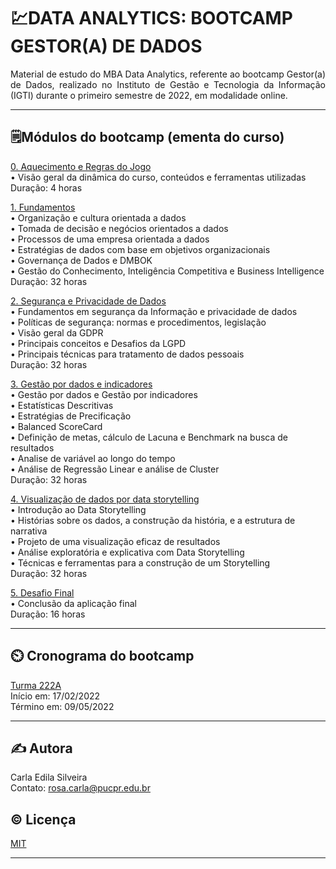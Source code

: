 # 💹DATA ANALYTICS: BOOTCAMP GESTOR(A) DE DADOS  
<p align="justify"> 
Material de estudo do MBA Data Analytics, referente ao bootcamp Gestor(a) de Dados, realizado no Instituto de Gestão e Tecnologia da Informação (IGTI)
durante o primeiro semestre de 2022, em modalidade online.  
</p>

---  

## 🗒️Módulos do bootcamp (ementa do curso)  

[0. Aquecimento e Regras do Jogo](https://github.com/rosacarla/Data-Analytics-bootcamp-gestor-de-dados/blob/main/Slides%20de%20Aquecimento%20e%20Regras%20do%20Jogo%20-%20Bootcamp%20Gestor(a)%20de%20Dados.pdf)  
• Visão geral da dinâmica do curso, conteúdos e ferramentas utilizadas  
Duração: 4 horas  

[1. Fundamentos]()  
• Organização e cultura orientada a dados  
• Tomada de decisão e negócios orientados a dados  
• Processos de uma empresa orientada a dados  
• Estratégias de dados com base em objetivos organizacionais  
• Governança de Dados e DMBOK  
• Gestão do Conhecimento, Inteligência Competitiva e Business Intelligence  
Duração: 32 horas  

[2. Segurança e Privacidade de Dados]()  
• Fundamentos em segurança da Informação e privacidade de dados  
• Políticas de segurança: normas e procedimentos, legislação  
• Visão geral da GDPR  
• Principais conceitos e Desafios da LGPD  
• Principais técnicas para tratamento de dados pessoais  
Duração: 32 horas  

[3. Gestão por dados e indicadores]()  
• Gestão por dados e Gestão por indicadores  
• Estatísticas Descritivas  
• Estratégias de Precificação  
• Balanced ScoreCard  
• Definição de metas, cálculo de Lacuna e Benchmark na busca de resultados  
• Analise de variável ao longo do tempo  
• Análise de Regressão Linear e análise de Cluster  
Duração: 32 horas  

[4. Visualização de dados por data storytelling]()  
• Introdução ao Data Storytelling  
• Histórias sobre os dados, a construção da história, e a estrutura de narrativa  
• Projeto de uma visualização eficaz de resultados  
• Análise exploratória e explicativa com Data Storytelling  
• Técnicas e ferramentas para a construção de um Storytelling  
Duração: 32 horas

[5. Desafio Final]()  
• Conclusão da aplicação final  
Duração: 16 horas  

--- 

## ⏲️ Cronograma do bootcamp

[Turma 222A](https://github.com/rosacarla/Data-Analytics-bootcamp-gestor-de-dados/blob/main/MBA%20GDD%20222-cronograma.jpg)  
Início em: 17/02/2022  
Término em: 09/05/2022  

---  

## ✍️ Autora  

Carla Edila Silveira  
Contato: rosa.carla@pucpr.edu.br

## ©️ Licença  

[MIT](https://choosealicense.com/licenses/mit/)  

---  
